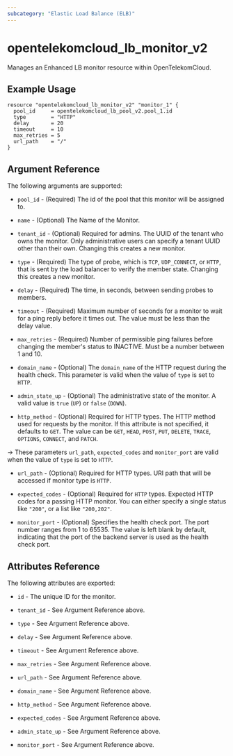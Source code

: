```yaml
---
subcategory: "Elastic Load Balance (ELB)"
---
```


# opentelekomcloud_lb_monitor_v2

Manages an Enhanced LB monitor resource within OpenTelekomCloud.

## Example Usage

```hcl
resource "opentelekomcloud_lb_monitor_v2" "monitor_1" {
  pool_id     = opentelekomcloud_lb_pool_v2.pool_1.id
  type        = "HTTP"
  delay       = 20
  timeout     = 10
  max_retries = 5
  url_path    = "/"
}
```

## Argument Reference

The following arguments are supported:

* `pool_id` - (Required) The id of the pool that this monitor will be assigned to.

* `name` - (Optional) The Name of the Monitor.

* `tenant_id` - (Optional) Required for admins. The UUID of the tenant who owns
  the monitor. Only administrative users can specify a tenant UUID
  other than their own. Changing this creates a new monitor.

* `type` - (Required) The type of probe, which is `TCP`, `UDP_CONNECT`, or `HTTP`,
  that is sent by the load balancer to verify the member state. Changing this
  creates a new monitor.

* `delay` - (Required) The time, in seconds, between sending probes to members.

* `timeout` - (Required) Maximum number of seconds for a monitor to wait for a
  ping reply before it times out. The value must be less than the delay value.

* `max_retries` - (Required) Number of permissible ping failures before
  changing the member's status to INACTIVE. Must be a number between 1 and 10.

* `domain_name` - (Optional) The `domain_name` of the HTTP request during the health check.
  This parameter is valid when the value of `type` is set to `HTTP`.

* `admin_state_up` - (Optional) The administrative state of the monitor.
  A valid value is `true` (`UP`) or `false` (`DOWN`).

* `http_method` - (Optional) Required for HTTP types. The HTTP method used
  for requests by the monitor. If this attribute is not specified, it
  defaults to `GET`. The value can be `GET`, `HEAD`, `POST`, `PUT`, `DELETE`,
  `TRACE`, `OPTIONS`, `CONNECT`, and `PATCH`.

-> These parameters `url_path`, `expected_codes` and `monitor_port`
  are valid when the value of `type` is set to `HTTP`.

* `url_path` - (Optional) Required for HTTP types. URI path that will be
  accessed if monitor type is `HTTP`.

* `expected_codes` - (Optional) Required for `HTTP` types. Expected HTTP codes
  for a passing HTTP monitor. You can either specify a single status like
  `"200"`, or a list like `"200,202"`.

* `monitor_port` - (Optional) Specifies the health check port. The port number
  ranges from 1 to 65535. The value is left blank by default, indicating that
  the port of the backend server is used as the health check port.


## Attributes Reference

The following attributes are exported:

* `id` - The unique ID for the monitor.

* `tenant_id` - See Argument Reference above.

* `type` - See Argument Reference above.

* `delay` - See Argument Reference above.

* `timeout` - See Argument Reference above.

* `max_retries` - See Argument Reference above.

* `url_path` - See Argument Reference above.

* `domain_name` - See Argument Reference above.

* `http_method` - See Argument Reference above.

* `expected_codes` - See Argument Reference above.

* `admin_state_up` - See Argument Reference above.

* `monitor_port` - See Argument Reference above.
